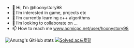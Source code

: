 - 👋 Hi, I’m @hoonystory98
- 👀 I’m interested in game, projects etc
- 🌱 I’m currently learning c++ algorithms
- 💞️ I’m looking to collaborate on ...
- 📫 How to reach me www.acmicpc.net/user/hoonystory98

![Anurag's GitHub stats](https://github-readme-stats.vercel.app/api?username=hoonystory98&show_icons=true&theme=tokyonight)
[![Solved.ac프로필](http://mazassumnida.wtf/api/v2/generate_badge?boj=hoonystory98)](https://solved.ac/hoonystory98)

<!---
hoonystory98/hoonystory98 is a ✨ special ✨ repository because its `README.md` (this file) appears on your GitHub profile.
You can click the Preview link to take a look at your changes.
--->
